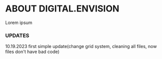 <h1>ABOUT DIGITAL.ENVISION</h1>
<p>Lorem ipsum</p>
<h3>UPDATES</h3>
<p>10.19.2023 first simple update(change grid system, cleaning all files, now files don't have bad code)</p>
